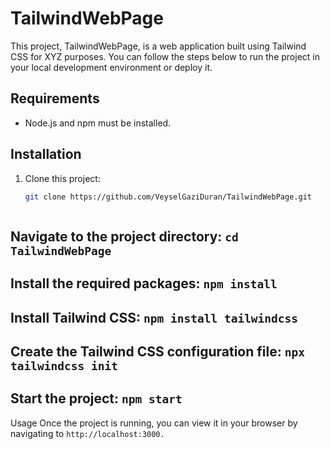 # TailwindWebPage

This project, TailwindWebPage, is a web application built using Tailwind CSS for XYZ purposes. You can follow the steps below to run the project in your local development environment or deploy it.

## Requirements

- Node.js and npm must be installed.

## Installation

1. Clone this project:

   ```bash
   git clone https://github.com/VeyselGaziDuran/TailwindWebPage.git



## Navigate to the project directory: `cd TailwindWebPage`
## Install the required packages: `npm install`
## Install Tailwind CSS: `npm install tailwindcss`
## Create the Tailwind CSS configuration file: `npx tailwindcss init`
## Start the project: `npm start`
Usage
Once the project is running, you can view it in your browser by navigating to 
`http://localhost:3000.`

